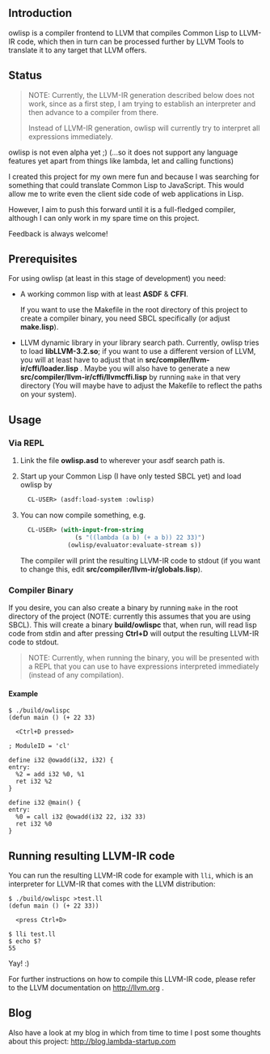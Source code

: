## Introduction

owlisp is a compiler frontend to LLVM that compiles Common Lisp to LLVM-IR code,
which then in turn can be processed further by LLVM Tools to translate it to any
target that LLVM offers.

## Status

> NOTE: Currently, the LLVM-IR generation described below does not work,
> since as a first step, I am trying to establish an interpreter and then
> advance to a compiler from there.
>
> Instead of LLVM-IR generation, owlisp will currently try to interpret
> all expressions immediately.

owlisp is not even alpha yet ;)
(...so it does not support any language features yet apart from things like
lambda, let and calling functions)

I created this project for my own mere fun and because I was searching for
something that could translate Common Lisp to JavaScript. This would allow
me to write even the client side code of web applications in Lisp.

However, I aim to push this forward until it is a full-fledged compiler,
although I can only work in my spare time on this project.

Feedback is always welcome!

## Prerequisites

For using owlisp (at least in this stage of development) you need:

* A working common lisp with at least **ASDF** & **CFFI**.

  If you want to use the Makefile in the root directory of this project
  to create a compiler binary, you need SBCL specifically (or adjust
  **make.lisp**).

* LLVM dynamic library in your library search path.
  Currently, owlisp tries to load **libLLVM-3.2.so**; if you want to use a
  different version of LLVM, you will at least have to adjust that in
  **src/compiler/llvm-ir/cffi/loader.lisp** . Maybe you will also have to
  generate a new **src/compiler/llvm-ir/cffi/llvmcffi.lisp** by running `make`
  in that very directory (You will maybe have to adjust the Makefile to
  reflect the paths on your system).

## Usage

### Via REPL

1. Link the file **owlisp.asd** to wherever your asdf search path is.

2. Start up your Common Lisp (I have only tested SBCL yet) and load owlisp by

   ```lisp
     CL-USER> (asdf:load-system :owlisp)
   ```

3. You can now compile something, e.g.

   ```lisp
     CL-USER> (with-input-from-string
                  (s "((lambda (a b) (+ a b)) 22 33)")
                (owlisp/evaluator:evaluate-stream s))
   ```

   The compiler will print the resulting LLVM-IR code to stdout (if you
   want to change this, edit **src/compiler/llvm-ir/globals.lisp**).

### Compiler Binary

If you desire, you can also create a binary by running `make` in the root
directory of the project (NOTE: currently this assumes that you are using
SBCL). This will create a binary **build/owlispc**
that, when run, will read lisp code from stdin and after pressing **Ctrl+D**
will output the resulting LLVM-IR code to stdout.

> NOTE: Currently, when running the binary, you will be presented with a
> REPL that you can use to have expressions interpreted immediately (instead
> of any compilation).

#### Example

```
$ ./build/owlispc
(defun main () (+ 22 33)

  <Ctrl+D pressed>

; ModuleID = 'cl'

define i32 @owadd(i32, i32) {
entry:
  %2 = add i32 %0, %1
  ret i32 %2
}

define i32 @main() {
entry:
  %0 = call i32 @owadd(i32 22, i32 33)
  ret i32 %0
}
```

## Running resulting LLVM-IR code

You can run the resulting LLVM-IR code for example with `lli`, which is
an interpreter for LLVM-IR that comes with the LLVM distribution:

```
$ ./build/owlispc >test.ll
(defun main () (+ 22 33))

  <press Ctrl+D>

$ lli test.ll
$ echo $?
55
```

Yay! :)

For further instructions on how to compile this LLVM-IR code, please refer
to the LLVM documentation on http://llvm.org .

## Blog

Also have a look at my blog in which from time to time I post some thoughts
about this project:
http://blog.lambda-startup.com

